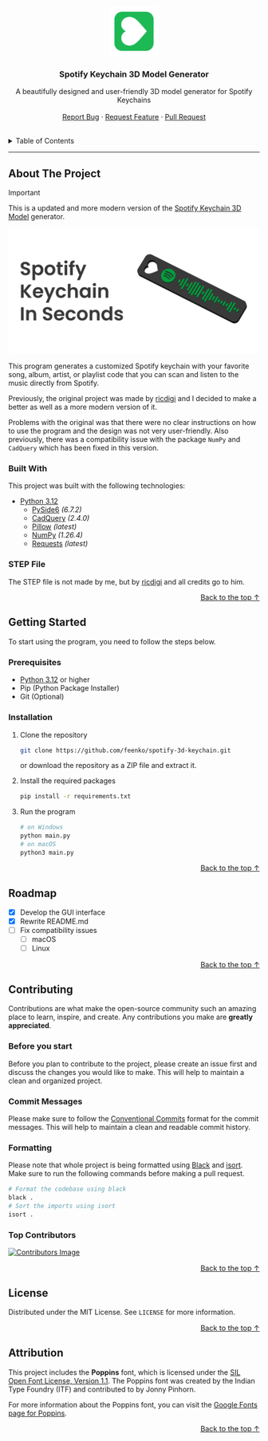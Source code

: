 <a id="rm__top"></a>

<div align="center">
  <a href="#">
    <img src="assets/images/icon.png" alt="Logo" width="100" height="100">
  </a>

  <h3 align="center">Spotify Keychain 3D Model Generator</h3>

  <p align="center">
   A beautifully designed and user-friendly 3D model generator for Spotify Keychains
    <br />
    <br />
    <a href="https://github.com/feenko/spotify-3d-keychain/issues">Report Bug</a>
    ·
    <a href="https://github.com/feenko/spotify-3d-keychain/issues">Request Feature</a>
    ·
    <a href="https://github.com/feenko/spotify-3d-keychain/pulls">Pull Request</a>
  </p>
</div>

<br>

<details>
<summary>Table of Contents</summary>

-   [About the Project](#about-the-project)
    -   [Built With](#built-with)
    -   [STEP File](#step-file)
-   [Getting Started](#getting-started)
    -   [Prerequisites](#prerequisites)
    -   [Installation](#installation)
-   [Roadmap](#roadmap)
-   [Contributing](#contributing)
-   [License](#license)
-   [Attribution](#attribution)

</details>

---

## About The Project

> [!IMPORTANT]
> This is a updated and more modern version of the [Spotify Keychain 3D Model](https://github.com/ricdigi/spotify_keychain_3D_model) generator.

![Banner](assets/images/banner.png)

This program generates a customized Spotify keychain with your favorite song, album, artist, or playlist code that you can scan and listen to the music directly from Spotify.

Previously, the original project was made by [ricdigi](https://github.com/ricdigi) and I decided to make a better as well as a more modern version of it.

Problems with the original was that there were no clear instructions on how to use the program and the design was not very user-friendly. Also previously, there was a compatibility issue with the package `NumPy` and `CadQuery` which has been fixed in this version.

### Built With

This project was built with the following technologies:

-   [Python 3.12](https://www.python.org/)
    -   [PySide6](https://pypi.org/project/PySide6/) _(6.7.2)_
    -   [CadQuery](https://pypi.org/project/cadquery/) _(2.4.0)_
    -   [Pillow](https://pypi.org/project/Pillow/) _(latest)_
    -   [NumPy](https://pypi.org/project/numpy/) _(1.26.4)_
    -   [Requests](https://pypi.org/project/requests/) _(latest)_

### STEP File

The STEP file is not made by me, but by [ricdigi](https://github.com/ricdigi) and all credits go to him.

<p align="right" style="font-size: 0.9rem;"><a href="#rm__top">Back to the top ↑</a></p>

## Getting Started

To start using the program, you need to follow the steps below.

### Prerequisites

-   [Python 3.12](https://www.python.org/) or higher
-   Pip (Python Package Installer)
-   Git (Optional)

### Installation

1. Clone the repository

    ```sh
    git clone https://github.com/feenko/spotify-3d-keychain.git
    ```

    or download the repository as a ZIP file and extract it.

2. Install the required packages

    ```sh
    pip install -r requirements.txt
    ```

3. Run the program
    ```sh
    # on Windows
    python main.py
    # on macOS
    python3 main.py
    ```

<p align="right" style="font-size: 0.9rem;"><a href="#readme-top">Back to the top ↑</a></p>

## Roadmap

-   [x] Develop the GUI interface
-   [x] Rewrite README.md
-   [ ] Fix compatibility issues
    -   [ ] macOS
    -   [ ] Linux

<p align="right" style="font-size: 0.9rem;"><a href="#readme-top">Back to the top ↑</a></p>

## Contributing

Contributions are what make the open-source community such an amazing place to learn, inspire, and create. Any contributions you make are **greatly appreciated**.

### Before you start

Before you plan to contribute to the project, please create an issue first and discuss the changes you would like to make. This will help to maintain a clean and organized project.

### Commit Messages

Please make sure to follow the [Conventional Commits](https://www.conventionalcommits.org/en/v1.0.0/) format for the commit messages. This will help to maintain a clean and readable commit history.

### Formatting

Please note that whole project is being formatted using [Black](https://github.com/psf/black) and [isort](https://github.com/PyCQA/isort). Make sure to run the following commands before making a pull request.

```sh
# Format the codebase using black
black .
# Sort the imports using isort
isort .
```

### Top Contributors

<a href="https://github.com/feenko/spotify-3d-keychain/graphs/contributors">
  <img src="https://contrib.rocks/image?repo=feenko/spotify-3d-keychain" alt="Contributors Image">
</a>

<p align="right" style="font-size: 0.9rem;"><a href="#readme-top">Back to the top ↑</a></p>

## License

Distributed under the MIT License. See `LICENSE` for more information.

<p align="right" style="font-size: 0.9rem;"><a href="#readme-top">Back to the top ↑</a></p>

## Attribution

This project includes the **Poppins** font, which is licensed under the [SIL Open Font License, Version 1.1](https://scripts.sil.org/OFL). The Poppins font was created by the Indian Type Foundry (ITF) and contributed to by Jonny Pinhorn.

For more information about the Poppins font, you can visit the [Google Fonts page for Poppins](https://fonts.google.com/specimen/Poppins).

<p align="right" style="font-size: 0.9rem;"><a href="#readme-top">Back to the top ↑</a></p>
